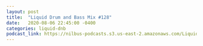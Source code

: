 ```yaml
---
layout: post
title:  "Liquid Drum and Bass Mix #128"
date:   2020-08-06 22:45:00 -0400
categories: liquid-dnb
podcast_link: https://nilbus-podcasts.s3.us-east-2.amazonaws.com/Liquid+Drum+and+Bass/Sound+Territory+-+Liquid+Drum+and+Bass+Mix+%23128.mp3
---
```


